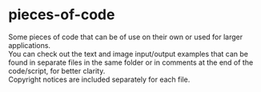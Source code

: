 # pieces-of-code
Some pieces of code that can be of use on their own or used for larger applications.<br>
You can check out the text and image input/output examples that can be found in separate files in the same folder or in comments at the end of the code/script, for better clarity. <br>
Copyright notices are included separately for each file.<br>

